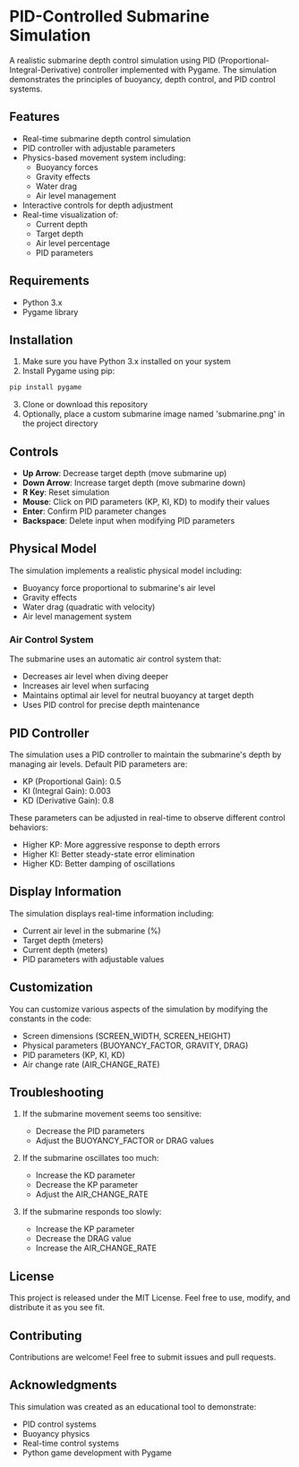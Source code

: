 # PID-Controlled Submarine Simulation

A realistic submarine depth control simulation using PID (Proportional-Integral-Derivative) controller implemented with Pygame. The simulation demonstrates the principles of buoyancy, depth control, and PID control systems.

## Features

- Real-time submarine depth control simulation
- PID controller with adjustable parameters
- Physics-based movement system including:
  - Buoyancy forces
  - Gravity effects
  - Water drag
  - Air level management
- Interactive controls for depth adjustment
- Real-time visualization of:
  - Current depth
  - Target depth
  - Air level percentage
  - PID parameters

## Requirements

- Python 3.x
- Pygame library

## Installation

1. Make sure you have Python 3.x installed on your system
2. Install Pygame using pip:
```bash
pip install pygame
```
3. Clone or download this repository
4. Optionally, place a custom submarine image named 'submarine.png' in the project directory

## Controls

- **Up Arrow**: Decrease target depth (move submarine up)
- **Down Arrow**: Increase target depth (move submarine down)
- **R Key**: Reset simulation
- **Mouse**: Click on PID parameters (KP, KI, KD) to modify their values
- **Enter**: Confirm PID parameter changes
- **Backspace**: Delete input when modifying PID parameters

## Physical Model

The simulation implements a realistic physical model including:

- Buoyancy force proportional to submarine's air level
- Gravity effects
- Water drag (quadratic with velocity)
- Air level management system

### Air Control System

The submarine uses an automatic air control system that:
- Decreases air level when diving deeper
- Increases air level when surfacing
- Maintains optimal air level for neutral buoyancy at target depth
- Uses PID control for precise depth maintenance

## PID Controller

The simulation uses a PID controller to maintain the submarine's depth by managing air levels. Default PID parameters are:

- KP (Proportional Gain): 0.5
- KI (Integral Gain): 0.003
- KD (Derivative Gain): 0.8

These parameters can be adjusted in real-time to observe different control behaviors:
- Higher KP: More aggressive response to depth errors
- Higher KI: Better steady-state error elimination
- Higher KD: Better damping of oscillations

## Display Information

The simulation displays real-time information including:
- Current air level in the submarine (%)
- Target depth (meters)
- Current depth (meters)
- PID parameters with adjustable values

## Customization

You can customize various aspects of the simulation by modifying the constants in the code:

- Screen dimensions (SCREEN_WIDTH, SCREEN_HEIGHT)
- Physical parameters (BUOYANCY_FACTOR, GRAVITY, DRAG)
- PID parameters (KP, KI, KD)
- Air change rate (AIR_CHANGE_RATE)

## Troubleshooting

1. If the submarine movement seems too sensitive:
   - Decrease the PID parameters
   - Adjust the BUOYANCY_FACTOR or DRAG values

2. If the submarine oscillates too much:
   - Increase the KD parameter
   - Decrease the KP parameter
   - Adjust the AIR_CHANGE_RATE

3. If the submarine responds too slowly:
   - Increase the KP parameter
   - Decrease the DRAG value
   - Increase the AIR_CHANGE_RATE

## License

This project is released under the MIT License. Feel free to use, modify, and distribute it as you see fit.

## Contributing

Contributions are welcome! Feel free to submit issues and pull requests.

## Acknowledgments

This simulation was created as an educational tool to demonstrate:
- PID control systems
- Buoyancy physics
- Real-time control systems
- Python game development with Pygame
